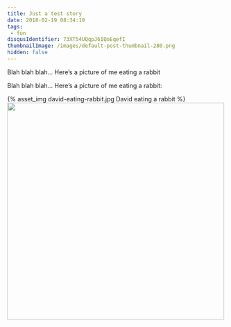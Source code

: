 ```yaml
---
title: Just a test story
date: 2018-02-19 08:34:19
tags:
 - fun
disqusIdentifier: 73XT54UQqpJ6IQoEqefI
thumbnailImage: /images/default-post-thumbnail-280.png
hidden: false
---
```

Blah blah blah… Here’s a picture of me eating a rabbit
<!-- excerpt -->
Blah blah blah… Here’s a picture of me eating a rabbit:

{% asset_img david-eating-rabbit.jpg David eating a rabbit %}
<img src="/images/posts/" alt="" title="No, you're right. It's not really a rabbit." width="500" />
